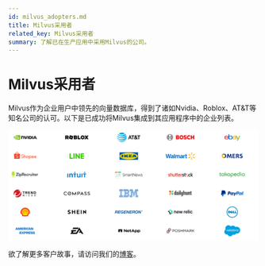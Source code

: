 ```yaml
---
id: milvus_adopters.md
title: Milvus采用者
related_key: Milvus采用者
summary: 了解已在生产应用中采用Milvus的公司。
---
```

# Milvus采用者

Milvus作为企业用户中领先的向量数据库，得到了诸如Nvidia、Roblox、AT&T等知名公司的认可。以下是已成功将Milvus集成到其应用程序中的企业列表。

![Milvus采用者](../../../assets/milvus-adopters.png "Milvus采用者.")

欲了解更多客户故事，请访问我们的[博客](https://zilliz.com/blog?tag=1)。
